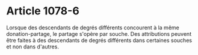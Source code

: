 # Article 1078-6

Lorsque des descendants de degrés différents concourent à la même donation-partage, le partage s'opère par souche.   Des attributions peuvent être faites à des descendants de degrés différents dans certaines souches et non dans d'autres.